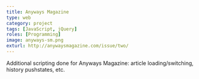 ```yaml
---
title: Anyways Magazine
type: web
category: project
tags: [JavaScript, jQuery]
roles: [Programming]
image: anyways-sm.png
exturl: http://anywaysmagazine.com/issue/two/
---
```

Additional scripting done for Anyways Magazine: article loading/switching, history pushstates, etc.